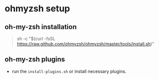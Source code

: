# ohmyzsh setup

## oh-my-zsh installation
> sh -c "$(curl -fsSL https://raw.github.com/ohmyzsh/ohmyzsh/master/tools/install.sh)"

## oh-my-zsh plugins
* run the `install-plugins.sh` or install necessary plugins.
